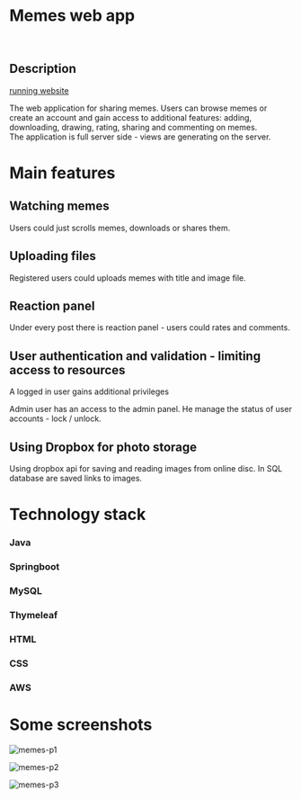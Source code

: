 # Memes web app
<br/>

## Description

[running website](13.51.163.167:8080/)

The web application for sharing memes. Users can browse memes or create an account and gain access to additional features: adding, downloading, drawing, rating, sharing and commenting on memes. <br/>
The application is full server side - views are generating on the server.
<br/>

# Main features
## Watching memes
Users could just scrolls memes, downloads or shares them. 

## Uploading files
Registered users could uploads memes with title and image file.

## Reaction panel
Under every post there is reaction panel - users could rates and comments.

## User authentication and validation - limiting access to resources
A logged in user gains additional privileges <br/>

Admin user has an access to the admin panel. He manage the status of user accounts - lock / unlock.

## Using Dropbox for photo storage
Using dropbox api for saving and reading images from online disc. In SQL database are saved links to images.

# Technology stack
### Java <br/>
### Springboot <br/>
### MySQL <br/>
### Thymeleaf <br/>
### HTML <br/>
### CSS <br/>
### AWS <br/>

# Some screenshots
![memes-p1](https://github.com/Pako2425/App_for_memes/assets/84390058/3c2ff0a8-4624-452c-8bdd-106db63a27f4)

![memes-p2](https://github.com/Pako2425/App_for_memes/assets/84390058/239142e2-0363-41d9-955d-4657f7a64da6)

![memes-p3](https://github.com/Pako2425/App_for_memes/assets/84390058/e3f74923-7899-4e6d-957f-f5f7d0d10c5a)
